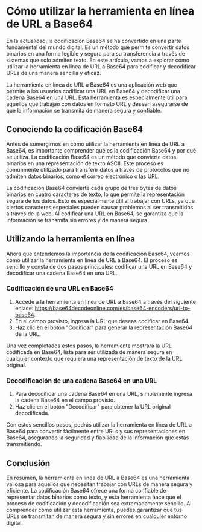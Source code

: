 Cómo utilizar la herramienta en línea de URL a Base64
=====================================================

En la actualidad, la codificación Base64 se ha convertido en una parte fundamental del mundo digital. Es un método que permite convertir datos binarios en una forma legible y segura para su transferencia a través de sistemas que solo admiten texto. En este artículo, vamos a explorar cómo utilizar la herramienta en línea de URL a Base64 para codificar y decodificar URLs de una manera sencilla y eficaz.

La herramienta en línea de URL a Base64 es una aplicación web que permite a los usuarios codificar una URL en Base64 y decodificar una cadena Base64 en una URL. Esta herramienta es especialmente útil para aquellos que trabajan con datos en formato URL y desean asegurarse de que la información se transmita de manera segura y confiable.

Conociendo la codificación Base64
---------------------------------

Antes de sumergirnos en cómo utilizar la herramienta en línea de URL a Base64, es importante comprender qué es la codificación Base64 y por qué se utiliza. La codificación Base64 es un método que convierte datos binarios en una representación de texto ASCII. Este proceso es comúnmente utilizado para transferir datos a través de protocolos que no admiten datos binarios, como el correo electrónico o las URL.

La codificación Base64 convierte cada grupo de tres bytes de datos binarios en cuatro caracteres de texto, lo que permite la representación segura de los datos. Esto es especialmente útil al trabajar con URLs, ya que ciertos caracteres especiales pueden causar problemas al ser transmitidos a través de la web. Al codificar una URL en Base64, se garantiza que la información se transmita sin errores y de manera segura.

Utilizando la herramienta en línea
----------------------------------

Ahora que entendemos la importancia de la codificación Base64, veamos cómo utilizar la herramienta en línea de URL a Base64. El proceso es sencillo y consta de dos pasos principales: codificar una URL en Base64 y decodificar una cadena Base64 en una URL.

### Codificación de una URL en Base64

1. Accede a la herramienta en línea de URL a Base64 a través del siguiente enlace: <https://base64decodeonline.com/es/base64-encoders/url-to-base64>.
2. En el campo provisto, ingresa la URL que deseas codificar en Base64.
3. Haz clic en el botón "Codificar" para generar la representación Base64 de la URL.

Una vez completados estos pasos, la herramienta mostrará la URL codificada en Base64, lista para ser utilizada de manera segura en cualquier contexto que requiera una representación de texto de la URL original.

### Decodificación de una cadena Base64 en una URL

1. Para decodificar una cadena Base64 en una URL, simplemente ingresa la cadena Base64 en el campo provisto.
2. Haz clic en el botón "Decodificar" para obtener la URL original decodificada.

Con estos sencillos pasos, podrás utilizar la herramienta en línea de URL a Base64 para convertir fácilmente entre URLs y sus representaciones en Base64, asegurando la seguridad y fiabilidad de la información que estás transmitiendo.

Conclusión
----------

En resumen, la herramienta en línea de URL a Base64 es una herramienta valiosa para aquellos que necesitan trabajar con URLs de manera segura y eficiente. La codificación Base64 ofrece una forma confiable de representar datos binarios como texto, y esta herramienta hace que el proceso de codificación y decodificación sea extremadamente sencillo. Al comprender cómo utilizar esta herramienta, puedes garantizar que tus URLs se transmitan de manera segura y sin errores en cualquier entorno digital.